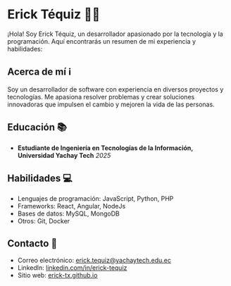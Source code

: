 # Erick Téquiz 👨‍💻

¡Hola! Soy Erick Téquiz, un desarrollador apasionado por la tecnología y la programación. Aquí encontrarás un resumen de mi experiencia y habilidades:

## Acerca de mí ℹ️
Soy un desarrollador de software con experiencia en diversos proyectos y tecnologías. Me apasiona resolver problemas y crear soluciones innovadoras que impulsen el cambio y mejoren la vida de las personas.

## Educación 📚
- **Estudiante de Ingeniería en Tecnologías de la Información, Universidad Yachay Tech** *2025*

## Habilidades 💻
- Lenguajes de programación: JavaScript, Python, PHP
- Frameworks: React, Angular, NodeJs
- Bases de datos: MySQL, MongoDB
- Otros: Git, Docker

## Contacto 📧
- Correo electrónico: [erick.tequiz@yachaytech.edu.ec](mailto:erick.tequiz@yachaytech.edu.ec)
- LinkedIn: [linkedin.com/in/erick-tequiz](https://www.linkedin.com/in/erick-tequiz/)
- Sitio web: [erick-tx.github.io](https://erick-tx.github.io/)
